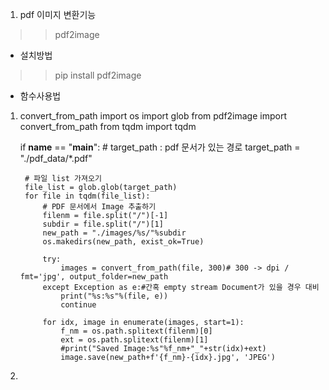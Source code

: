 1. pdf 이미지 변환기능
>> pdf2image
* 설치방법
>> pip install pdf2image
* 함수사용법
1. convert_from_path
    import os
    import glob
    from pdf2image import convert_from_path
    from tqdm import tqdm

    if __name__ == "__main__":
        # target_path : pdf 문서가 있는 경로
        target_path = "./pdf_data/*.pdf" 
        
        # 파일 list 가져오기
        file_list = glob.glob(target_path)
        for file in tqdm(file_list):
            # PDF 문서에서 Image 추출하기
            filenm = file.split("/")[-1]
            subdir = file.split("/")[1]
            new_path = "./images/%s/"%subdir
            os.makedirs(new_path, exist_ok=True)
            
            try:
                images = convert_from_path(file, 300)# 300 -> dpi / fmt='jpg', output_folder=new_path
            except Exception as e:#간혹 empty stream Document가 있을 경우 대비
                print("%s:%s"%(file, e))
                continue
                
            for idx, image in enumerate(images, start=1):
                f_nm = os.path.splitext(filenm)[0]
                ext = os.path.splitext(filenm)[1]
                #print("Saved Image:%s"%f_nm+"_"+str(idx)+ext)
                image.save(new_path+f'{f_nm}-{idx}.jpg', 'JPEG')
2. 